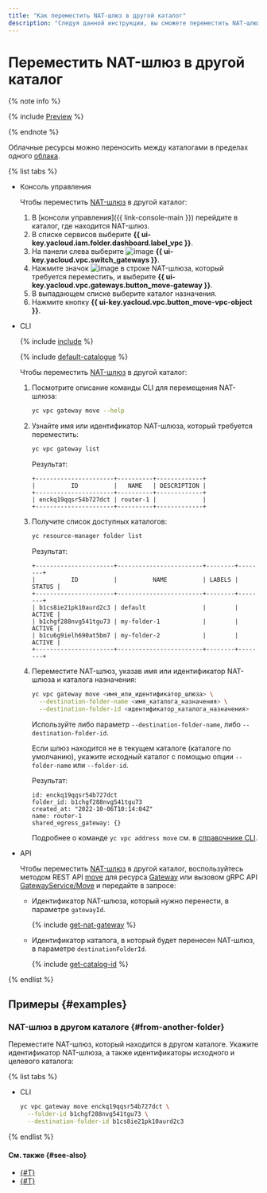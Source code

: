 ```yaml
---
title: "Как переместить NAT-шлюз в другой каталог"
description: "Следуя данной инструкции, вы сможете переместить NAT-шлюз в другой каталог."
---
```


# Переместить NAT-шлюз в другой каталог

{% note info %}

{% include [Preview](../../_includes/vpc/preview.md) %}

{% endnote %}

Облачные ресурсы можно переносить между каталогами в пределах одного [облака](../../resource-manager/concepts/resources-hierarchy.md).

{% list tabs %}

- Консоль управления

  Чтобы переместить [NAT-шлюз](../concepts/gateways.md) в другой каталог:

  1. В [консоли управления]({{ link-console-main }}) перейдите в каталог, где находится NAT-шлюз.
  1. В списке сервисов выберите **{{ ui-key.yacloud.iam.folder.dashboard.label_vpc }}**.
  1. На панели слева выберите ![image](../../_assets/vpc/gateways.svg) **{{ ui-key.yacloud.vpc.switch_gateways }}**.
  1. Нажмите значок ![image](../../_assets/options.svg) в строке NAT-шлюза, который требуется переместить, и выберите **{{ ui-key.yacloud.vpc.gateways.button_move-gateway }}**.
  1. В выпадающем списке выберите каталог назначения.
  1. Нажмите кнопку **{{ ui-key.yacloud.vpc.button_move-vpc-object }}**.

- CLI

  {% include [include](../../_includes/cli-install.md) %}

  {% include [default-catalogue](../../_includes/default-catalogue.md) %}

  Чтобы переместить [NAT-шлюз](../concepts/gateways.md) в другой каталог:

  1. Посмотрите описание команды CLI для перемещения NAT-шлюза:

      ```bash
      yc vpc gateway move --help
      ```

  1. Узнайте имя или идентификатор NAT-шлюза, который требуется переместить:

      ```bash
      yc vpc gateway list
      ```
      Результат:
      ```text
      +----------------------+----------+-------------+
      |          ID          |   NAME   | DESCRIPTION |
      +----------------------+----------+-------------+
      | enckq19qqsr54b727dct | router-1 |             |
      +----------------------+----------+-------------+
      ```

  1. Получите список доступных каталогов:

      ```bash
      yc resource-manager folder list
      ```

      Результат:
      ```text
      +----------------------+------------------------+--------+--------+
      |          ID          |          NAME          | LABELS | STATUS |
      +----------------------+------------------------+--------+--------+
      | b1cs8ie21pk10aurd2c3 | default                |        | ACTIVE |
      | b1chgf288nvg541tgu73 | my-folder-1            |        | ACTIVE |
      | b1cu6g9ielh690at5bm7 | my-folder-2            |        | ACTIVE |
      +----------------------+------------------------+--------+--------+
      ```

  1. Переместите NAT-шлюз, указав имя или идентификатор NAT-шлюза и каталога назначения:

     ```bash
     yc vpc gateway move <имя_или_идентификатор_шлюза> \
       --destination-folder-name <имя_каталога_назначения> \
       --destination-folder-id <идентификатор_каталога_назначения>
     ```
     Используйте либо параметр `--destination-folder-name`, либо `--destination-folder-id`.

     Если шлюз находится не в текущем каталоге (каталоге по умолчанию), укажите исходный каталог с помощью опции `--folder-name` или `--folder-id`.

     Результат:
     ```text
     id: enckq19qqsr54b727dct
     folder_id: b1chgf288nvg541tgu73
     created_at: "2022-10-06T10:14:04Z"
     name: router-1
     shared_egress_gateway: {}
     ```
     Подробнее о команде `yc vpc address move` см. в [справочнике CLI](../../cli/cli-ref/managed-services/vpc/gateway/move.md).

- API

  Чтобы переместить [NAT-шлюз](../concepts/gateways.md) в другой каталог, воспользуйтесь методом REST API [move](../api-ref/Gateway/move.md) для ресурса [Gateway](../api-ref/Gateway/index.md) или вызовом gRPC API [GatewayService/Move](../api-ref/grpc/gateway_service.md#Move) и передайте в запросе:

  * Идентификатор NAT-шлюза, который нужно перенести, в параметре `gatewayId`.

    {% include [get-nat-gateway](../../_includes/vpc/get-nat-gateway.md) %}

  * Идентификатор каталога, в который будет перенесен NAT-шлюз, в параметре `destinationFolderId`.

    {% include [get-catalog-id](../../_includes/get-catalog-id.md) %}

{% endlist %}

## Примеры {#examples}

### NAT-шлюз в другом каталоге {#from-another-folder}

Переместите NAT-шлюз, который находится в другом каталоге. Укажите идентификатор NAT-шлюза, а также идентификаторы исходного и целевого каталога:

{% list tabs %}

- CLI

  ```bash
  yc vpc gateway move enckq19qqsr54b727dct \
    --folder-id b1chgf288nvg541tgu73 \
    --destination-folder-id b1cs8ie21pk10aurd2c3
  ```

{% endlist %}

#### См. также {#see-also}

* [{#T}](network-move.md)
* [{#T}](subnet-move.md)

